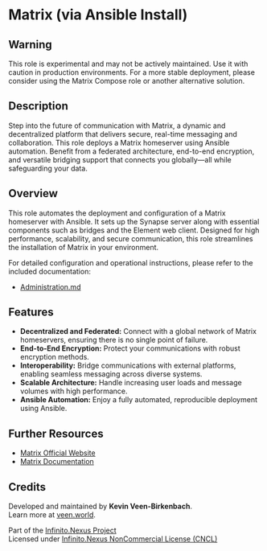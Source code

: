 # Matrix (via Ansible Install)

## Warning
This role is experimental and may not be actively maintained. Use it with caution in production environments. For a more stable deployment, please consider using the Matrix Compose role or another alternative solution.

## Description

Step into the future of communication with Matrix, a dynamic and decentralized platform that delivers secure, real-time messaging and collaboration. This role deploys a Matrix homeserver using Ansible automation. Benefit from a federated architecture, end-to-end encryption, and versatile bridging support that connects you globally—all while safeguarding your data.

## Overview

This role automates the deployment and configuration of a Matrix homeserver with Ansible. It sets up the Synapse server along with essential components such as bridges and the Element web client. Designed for high performance, scalability, and secure communication, this role streamlines the installation of Matrix in your environment.

For detailed configuration and operational instructions, please refer to the included documentation:
- [Administration.md](./Administration.md)

## Features

- **Decentralized and Federated:** Connect with a global network of Matrix homeservers, ensuring there is no single point of failure.
- **End-to-End Encryption:** Protect your communications with robust encryption methods.
- **Interoperability:** Bridge communications with external platforms, enabling seamless messaging across diverse systems.
- **Scalable Architecture:** Handle increasing user loads and message volumes with high performance.
- **Ansible Automation:** Enjoy a fully automated, reproducible deployment using Ansible.

## Further Resources

- [Matrix Official Website](https://matrix.org/)
- [Matrix Documentation](https://matrix.org/docs/)

## Credits

Developed and maintained by **Kevin Veen-Birkenbach**.  
Learn more at [veen.world](https://www.veen.world).

Part of the [Infinito.Nexus Project](https://github.com/kevinveenbirkenbach/infinito-nexus)  
Licensed under [Infinito.Nexus NonCommercial License (CNCL)](https://s.veen.world/cncl)